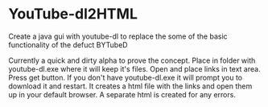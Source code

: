 # YouTube-dl2HTML
Create a java gui with youtube-dl to replace the some of the basic functionality of the defuct BYTubeD

Currently a quick and dirty alpha to prove the concept.
Place in folder with youtube-dl.exe where it will keep it's files.
Open and place links in text area.
Press get button.
If you don't have youtube-dl.exe it will prompt you to download it and restart.
It creates a html file with the links and open them up in your default browser.
A separate html is created for any errors.
